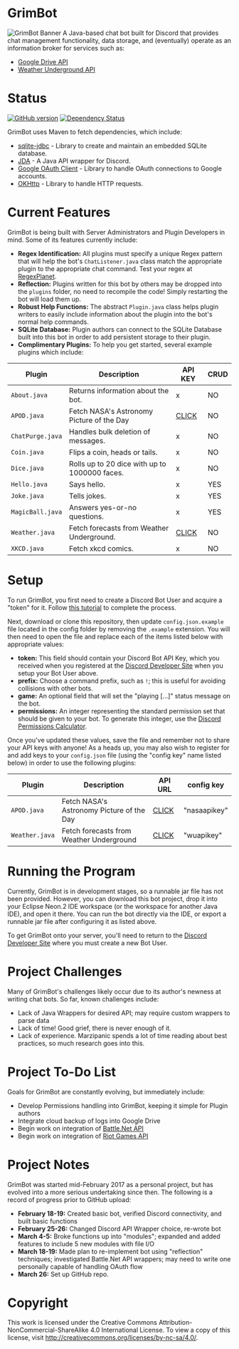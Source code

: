 # GrimBot
![GrimBot Banner](https://github.com/marzipanic/GrimBot/blob/master/GrimBotChannelBanner.png?raw=true)
A Java-based chat bot built for Discord that provides chat management functionality, data storage, and (eventually) operate as an information broker for services such as:
* [Google Drive API](https://developers.google.com/drive/)
* [Weather Underground API](https://www.wunderground.com/weather/api/)

# Status 
[![GitHub version](https://badge.fury.io/gh/marzipanic%2FGrimBot.svg)](https://badge.fury.io/gh/marzipanic%2FGrimBot)
[![Dependency Status](https://www.versioneye.com/user/projects/590a66d39e070f003f7cb1f2/badge.svg?style=flat)](https://www.versioneye.com/user/projects/590a66d39e070f003f7cb1f2)

GrimBot uses Maven to fetch dependencies, which include:
* [sqlite-jdbc](https://mvnrepository.com/artifact/org.xerial/sqlite-jdbc) - Library to create and maintain an embedded SQLite database.
* [JDA](https://github.com/DV8FromTheWorld/JDA) - A Java API wrapper for Discord.
* [Google OAuth Client](https://developers.google.com/api-client-library/java/google-oauth-java-client/) - Library to handle OAuth connections to Google accounts.
* [OKHttp](http://square.github.io/okhttp/) - Library to handle HTTP requests.

# Current Features
GrimBot is being built with Server Administrators and Plugin Developers in mind. Some of its features currently include:
* **Regex Identification:** All plugins must specify a unique Regex pattern that will help the bot's `ChatListener.java` class match the appropriate plugin to the appropriate chat command. Test your regex at [RegexPlanet](http://www.regexplanet.com/advanced/java/index.html).
* **Reflection:** Plugins written for this bot by others may be dropped into the `plugins` folder, no need to recompile the code! Simply restarting the bot will load them up.
* **Robust Help Functions:** The abstract `Plugin.java` class helps plugin writers to easily include information about the plugin into the bot's normal help commands.
* **SQLite Database:** Plugin authors can connect to the SQLite Database built into this bot in order to add persistent storage to their plugin.
* **Complimentary Plugins:** To help you get started, several example plugins which include:

| Plugin | Description | API KEY | CRUD |
| --- | --- | --- | --- |
| `About.java` | Returns information about the bot. | x | NO |
| `APOD.java` | Fetch NASA's Astronomy Picture of the Day | [CLICK](https://api.nasa.gov/) | NO |
| `ChatPurge.java` | Handles bulk deletion of messages. | x | NO |
| `Coin.java` | Flips a coin, heads or tails. | x | NO |
| `Dice.java` | Rolls up to 20 dice with up to 1000000 faces. | x | NO |
| `Hello.java` | Says hello. | x | YES |
| `Joke.java` | Tells jokes. | x | YES |
| `MagicBall.java` | Answers yes-or-no questions. | x | YES |
| `Weather.java` | Fetch forecasts from Weather Underground. | [CLICK](https://www.wunderground.com/weather/api/) | NO |
| `XKCD.java` | Fetch xkcd comics. | x | NO |


# Setup
To run GrimBot, you first need to create a Discord Bot User and acquire a "token" for it. Follow [this tutorial](https://github.com/reactiflux/discord-irc/wiki/Creating-a-discord-bot-&-getting-a-token) to complete the process.

Next, download or clone this repository, then update `config.json.example` file located in the config folder by removing the `.example` extension. You will then need to open the file and replace each of the items listed below with appropriate values:
* **token:** This field should contain your Discord Bot API Key, which you received when you registered at the [Discord Developer Site](https://discordapp.com/login?redirect_to=/developers/applications/me) when you setup your Bot User above.
* **prefix:**  Choose a command prefix, such as `!`; this is useful for avoiding collisions with other bots.
* **game:** An optional field that will set the "playing [...]" status message on the bot.
* **permissions:** An integer representing the standard permission set that should be given to your bot. To generate this integer, use the [Discord Permissions Calculator](https://discordapi.com/permissions.html).

Once you've updated these values, save the file and remember not to share your API keys with anyone! As a heads up, you may also wish to register for and add keys to your `config.json` file (using the "config key" name listed below) in order to use the following plugins:

| Plugin | Description | API URL | config key |
| --- | --- | --- | --- |
| `APOD.java` | Fetch NASA's Astronomy Picture of the Day | [CLICK](https://api.nasa.gov/) | "nasaapikey" |
| `Weather.java` | Fetch forecasts from Weather Underground | [CLICK](https://www.wunderground.com/weather/api/) | "wuapikey" |

# Running the Program
Currently, GrimBot is in development stages, so a runnable jar file has not been provided. However, you can download this bot project, drop it into your Eclipse Neon.2 IDE workspace (or the workspace for another Java IDE), and open it there. You can run the bot directly via the IDE, or export a runnable jar file after configuring it as listed above.

To get GrimBot onto your server, you'll need to return to the [Discord Developer Site](https://discordapp.com/login?redirect_to=/developers/applications/me) where you must create a new Bot User.

# Project Challenges
Many of GrimBot's challenges likely occur due to its author's newness at writing chat bots. So far, known challenges include:
* Lack of Java Wrappers for desired API; may require custom wrappers to parse data
* Lack of time! Good grief, there is never enough of it.
* Lack of experience. Marzipanic spends a lot of time reading about best practices, so much research goes into this.

# Project To-Do List
Goals for GrimBot are constantly evolving, but immediately include:
* Develop Permissions handling into GrimBot, keeping it simple for Plugin authors
* Integrate cloud backup of logs into Google Drive
* Begin work on integration of [Battle.Net API](https://dev.battle.net/)
* Begin work on integration of [Riot Games API](https://developer.riotgames.com/)

# Project Notes
GrimBot was started mid-February 2017 as a personal project, but has evolved into a more serious undertaking since then. The following is a record of progress prior to GitHub upload:
* **February 18-19:** Created basic bot, verified Discord connectivity, and built basic functions
* **February 25-26:** Changed Discord API Wrapper choice, re-wrote bot
* **March 4-5:** Broke functions up into "modules"; expanded and added features to include 5 new modules with file I/O
* **March 18-19:** Made plan to re-implement bot using "reflection" techniques; investigated Battle.Net API wrappers; may need to write one personally capable of handling OAuth flow
* **March 26:** Set up GitHub repo.

# Copyright
This work is licensed under the Creative Commons Attribution-NonCommercial-ShareAlike 4.0 International License. To view a copy of this license, visit http://creativecommons.org/licenses/by-nc-sa/4.0/.
